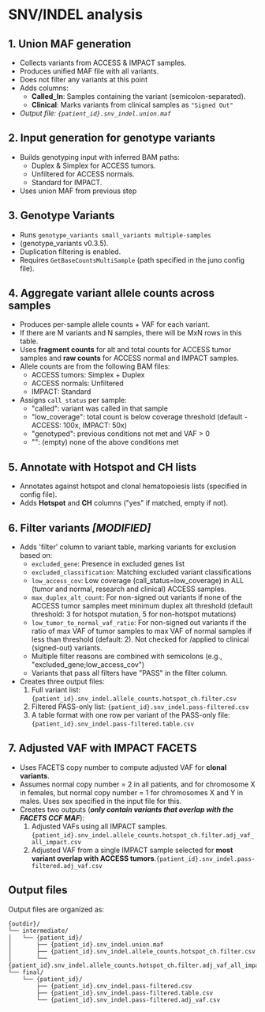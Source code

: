 # SNV/INDEL analysis

## 1. Union MAF generation

* Collects variants from ACCESS & IMPACT samples.
* Produces unified MAF file with all variants.
* Does not filter any variants at this point
* Adds columns:
  * **Called\_In**: Samples containing the variant (semicolon-separated).
  * **Clinical**: Marks variants from clinical samples as `"Signed Out"`
* _Output file: `{patient_id}.snv_indel.union.maf`_

## 2. Input generation for genotype variants

* Builds genotyping input with inferred BAM paths:
  * Duplex & Simplex for ACCESS tumors.
  * Unfiltered for ACCESS normals.
  * Standard for IMPACT.
* Uses union MAF from previous step

## 3. **Genotype Variants**

* Runs `genotype_variants small_variants multiple-samples`&#x20;
* (genotype\_variants v0.3.5).
* Duplication filtering is enabled.
* Requires `GetBaseCountsMultiSample` (path specified in the juno config file).

## 4. Aggregate variant allele counts across samples

* Produces per-sample allele counts + VAF for each variant.
* If there are M variants and N samples, there will be MxN rows in this table.
* Uses **fragment counts** for alt and total counts for ACCESS tumor samples and **raw counts** for ACCESS normal and IMPACT samples.
* Allele counts are from the following BAM files:
  * ACCESS tumors: Simplex + Duplex
  * ACCESS normals: Unfiltered
  * IMPACT: Standard
* Assigns `call_status` per sample:
  * "called": variant was called in that sample
  * "low\_coverage": total count is below coverage threshold (default - ACCESS: 100x, IMPACT: 50x)
  * "genotyped": previous conditions not met and VAF > 0
  * "": (empty) none of the above conditions met

## 5. Annotate with Hotspot and CH lists

* Annotates against hotspot and clonal hematopoiesis lists (specified in config file).
* Adds **Hotspot** and **CH** columns ("yes" if matched, empty if not).

## 6. **Filter variants&#x20;**_**\[MODIFIED]**_

* Adds 'filter' column to variant table, marking variants for exclusion based on:
  * `excluded_gene`: Presence in excluded genes list
  * `excluded_classification`: Matching excluded variant classifications
  * `low_access_cov`: Low coverage (call\_status=low\_coverage) in ALL (tumor and normal, research and clinical) ACCESS samples.&#x20;
  * `max_duplex_alt_count`: For non-signed out variants if none of the ACCESS tumor samples meet minimum duplex alt threshold (default threshold: 3 for hotspot mutation, 5 for non-hotspot mutations)&#x20;
  * `low_tumor_to_normal_vaf_ratio`: For non-signed out variants if the ratio of max VAF of tumor samples to max VAF of normal samples if less than threshold (default: 2). Not checked for /applied to clinical (signed-out) variants.&#x20;
  * Multiple filter reasons are combined with semicolons (e.g., "excluded\_gene;low\_access\_cov")
  * Variants that pass all filters have "PASS" in the filter column.
* Creates three output files:
  1. Full variant list: `{patient_id}.snv_indel.allele_counts.hotspot_ch.filter.csv`
  2. Filtered PASS-only list: `{patient_id}.snv_indel.pass-filtered.csv`
  3. A table format with one row per variant of the PASS-only file:`{patient_id}.snv_indel.pass-filtered.table.csv`

## 7. **Adjusted VAF with IMPACT FACETS**

* Uses FACETS copy number to compute adjusted VAF for **clonal variants**.
* Assumes normal copy number = 2 in all patients, and for chromosome X in females, but normal copy number = 1 for chromosomes X and Y in males. Uses sex specified in the input file for this.
* Creates two outputs (_**only contain variants that overlap with the FACETS CCF MAF**_):
  1. Adjusted VAFs using all IMPACT samples. `{patient_id}.snv_indel.allele_counts.hotspot_ch.filter.adj_vaf_all_impact.csv`
  2. Adjusted VAF from a single IMPACT sample selected for **most variant overlap with ACCESS tumors**.`{patient_id}.snv_indel.pass-filtered.adj_vaf.csv`

## Output files

Output files are organized as:

```
{outdir}/
└── intermediate/
│   └── {patient_id}/
│       ├── {patient_id}.snv_indel.union.maf
│       ├── {patient_id}.snv_indel.allele_counts.hotspot_ch.filter.csv
│       └── {patient_id}.snv_indel.allele_counts.hotspot_ch.filter.adj_vaf_all_impact.csv
└── final/
    └── {patient_id}/
        ├── {patient_id}.snv_indel.pass-filtered.csv
        ├── {patient_id}.snv_indel.pass-filtered.table.csv
        └── {patient_id}.snv_indel.pass-filtered.adj_vaf.csv
```

